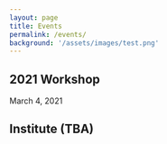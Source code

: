 ```yaml
---
layout: page
title: Events
permalink: /events/
background: '/assets/images/test.png'
---
```


## 2021 Workshop
March 4, 2021
## Institute (TBA)

